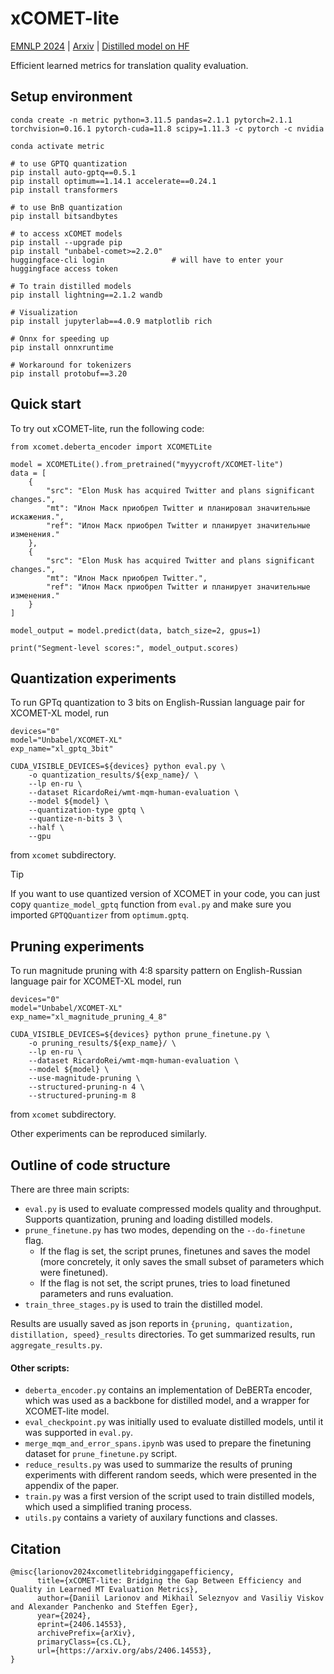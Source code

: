 # xCOMET-lite

[EMNLP 2024](https://aclanthology.org/2024.emnlp-main.1223/) | [Arxiv](https://arxiv.org/abs/2406.14553) | [Distilled model on HF](https://huggingface.co/myyycroft/XCOMET-lite)

Efficient learned metrics for translation quality evaluation.


## Setup environment
```
conda create -n metric python=3.11.5 pandas=2.1.1 pytorch=2.1.1 torchvision=0.16.1 pytorch-cuda=11.8 scipy=1.11.3 -c pytorch -c nvidia

conda activate metric

# to use GPTQ quantization
pip install auto-gptq==0.5.1
pip install optimum==1.14.1 accelerate==0.24.1
pip install transformers

# to use BnB quantization
pip install bitsandbytes

# to access xCOMET models
pip install --upgrade pip
pip install "unbabel-comet>=2.2.0"
huggingface-cli login               # will have to enter your huggingface access token

# To train distilled models
pip install lightning==2.1.2 wandb

# Visualization
pip install jupyterlab==4.0.9 matplotlib rich

# Onnx for speeding up
pip install onnxruntime

# Workaround for tokenizers
pip install protobuf==3.20
```

## Quick start

To try out xCOMET-lite, run the following code:

```
from xcomet.deberta_encoder import XCOMETLite

model = XCOMETLite().from_pretrained("myyycroft/XCOMET-lite")
data = [
    {
        "src": "Elon Musk has acquired Twitter and plans significant changes.",
        "mt": "Илон Маск приобрел Twitter и планировал значительные искажения.",
        "ref": "Илон Маск приобрел Twitter и планирует значительные изменения."
    },
    {
        "src": "Elon Musk has acquired Twitter and plans significant changes.",
        "mt": "Илон Маск приобрел Twitter.",
        "ref": "Илон Маск приобрел Twitter и планирует значительные изменения."
    }
]

model_output = model.predict(data, batch_size=2, gpus=1)

print("Segment-level scores:", model_output.scores)
```

## Quantization experiments

To run GPTq quantization to 3 bits on English-Russian language pair for XCOMET-XL model, run

```
devices="0"
model="Unbabel/XCOMET-XL"
exp_name="xl_gptq_3bit"

CUDA_VISIBLE_DEVICES=${devices} python eval.py \
    -o quantization_results/${exp_name}/ \
    --lp en-ru \
    --dataset RicardoRei/wmt-mqm-human-evaluation \
    --model ${model} \
    --quantization-type gptq \
    --quantize-n-bits 3 \
    --half \
    --gpu
```
from `xcomet` subdirectory.

> [!TIP]
> If you want to use quantized version of XCOMET in your code, you can just copy `quantize_model_gptq` function from `eval.py` and make sure you imported `GPTQQuantizer` from `optimum.gptq`.

## Pruning experiments

To run magnitude pruning with 4:8 sparsity pattern on English-Russian language pair for XCOMET-XL model, run
```
devices="0"
model="Unbabel/XCOMET-XL"
exp_name="xl_magnitude_pruning_4_8"

CUDA_VISIBLE_DEVICES=${devices} python prune_finetune.py \
    -o pruning_results/${exp_name}/ \
    --lp en-ru \
    --dataset RicardoRei/wmt-mqm-human-evaluation \
    --model ${model} \
    --use-magnitude-pruning \
    --structured-pruning-n 4 \
    --structured-pruning-m 8
```
from `xcomet` subdirectory.

Other experiments can be reproduced similarly.

## Outline of code structure

There are three main scripts:
- `eval.py` is used to evaluate compressed models quality and throughput. Supports quantization, pruning and loading distilled models.
- `prune_finetune.py` has two modes, depending on the `--do-finetune` flag.
  - If the flag is set, the script prunes, finetunes and saves the model (more concretely, it only saves the small subset of parameters which were finetuned).
  - If the flag is not set, the script prunes, tries to load finetuned parameters and runs evaluation.
- `train_three_stages.py` is used to train the distilled model.

Results are usually saved as json reports in `{pruning, quantization, distillation, speed}_results` directories. To get summarized results, run `aggregate_results.py`.

#### Other scripts:
- `deberta_encoder.py` contains an implementation of DeBERTa encoder, which was used as a backbone for distilled model, and a wrapper for XCOMET-lite model.
- `eval_checkpoint.py` was initially used to evaluate distilled models, until it was supported in `eval.py`.
- `merge_mqm_and_error_spans.ipynb` was used to prepare the finetuning dataset for `prune_finetune.py` script.
- `reduce_results.py` was used to summarize the results of pruning experiments with different random seeds, which were presented in the appendix of the paper.
- `train.py` was a first version of the script used to train distilled models, which used a simplified traning process.
- `utils.py` contains a variety of auxilary functions and classes.

## Citation

```
@misc{larionov2024xcometlitebridginggapefficiency,
      title={xCOMET-lite: Bridging the Gap Between Efficiency and Quality in Learned MT Evaluation Metrics}, 
      author={Daniil Larionov and Mikhail Seleznyov and Vasiliy Viskov and Alexander Panchenko and Steffen Eger},
      year={2024},
      eprint={2406.14553},
      archivePrefix={arXiv},
      primaryClass={cs.CL},
      url={https://arxiv.org/abs/2406.14553}, 
}
```